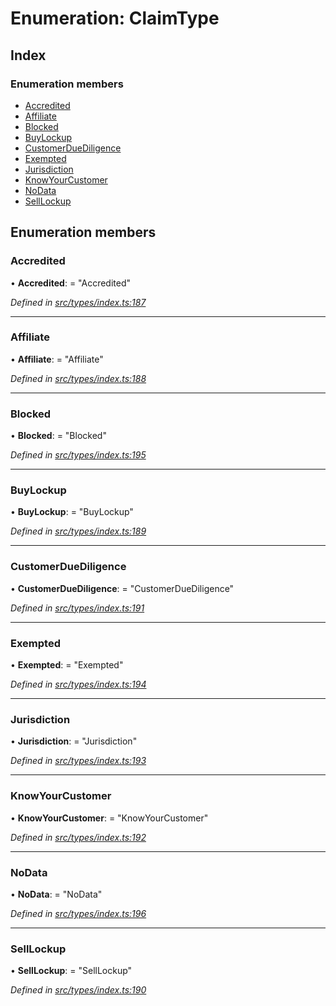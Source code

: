 # Enumeration: ClaimType

## Index

### Enumeration members

* [Accredited](claimtype.md#accredited)
* [Affiliate](claimtype.md#affiliate)
* [Blocked](claimtype.md#blocked)
* [BuyLockup](claimtype.md#buylockup)
* [CustomerDueDiligence](claimtype.md#customerduediligence)
* [Exempted](claimtype.md#exempted)
* [Jurisdiction](claimtype.md#jurisdiction)
* [KnowYourCustomer](claimtype.md#knowyourcustomer)
* [NoData](claimtype.md#nodata)
* [SellLockup](claimtype.md#selllockup)

## Enumeration members

###  Accredited

• **Accredited**: = "Accredited"

*Defined in [src/types/index.ts:187](https://github.com/PolymathNetwork/polymesh-sdk/blob/5266b72/src/types/index.ts#L187)*

___

###  Affiliate

• **Affiliate**: = "Affiliate"

*Defined in [src/types/index.ts:188](https://github.com/PolymathNetwork/polymesh-sdk/blob/5266b72/src/types/index.ts#L188)*

___

###  Blocked

• **Blocked**: = "Blocked"

*Defined in [src/types/index.ts:195](https://github.com/PolymathNetwork/polymesh-sdk/blob/5266b72/src/types/index.ts#L195)*

___

###  BuyLockup

• **BuyLockup**: = "BuyLockup"

*Defined in [src/types/index.ts:189](https://github.com/PolymathNetwork/polymesh-sdk/blob/5266b72/src/types/index.ts#L189)*

___

###  CustomerDueDiligence

• **CustomerDueDiligence**: = "CustomerDueDiligence"

*Defined in [src/types/index.ts:191](https://github.com/PolymathNetwork/polymesh-sdk/blob/5266b72/src/types/index.ts#L191)*

___

###  Exempted

• **Exempted**: = "Exempted"

*Defined in [src/types/index.ts:194](https://github.com/PolymathNetwork/polymesh-sdk/blob/5266b72/src/types/index.ts#L194)*

___

###  Jurisdiction

• **Jurisdiction**: = "Jurisdiction"

*Defined in [src/types/index.ts:193](https://github.com/PolymathNetwork/polymesh-sdk/blob/5266b72/src/types/index.ts#L193)*

___

###  KnowYourCustomer

• **KnowYourCustomer**: = "KnowYourCustomer"

*Defined in [src/types/index.ts:192](https://github.com/PolymathNetwork/polymesh-sdk/blob/5266b72/src/types/index.ts#L192)*

___

###  NoData

• **NoData**: = "NoData"

*Defined in [src/types/index.ts:196](https://github.com/PolymathNetwork/polymesh-sdk/blob/5266b72/src/types/index.ts#L196)*

___

###  SellLockup

• **SellLockup**: = "SellLockup"

*Defined in [src/types/index.ts:190](https://github.com/PolymathNetwork/polymesh-sdk/blob/5266b72/src/types/index.ts#L190)*
